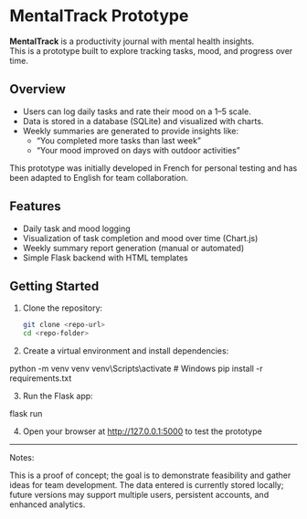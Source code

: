 # MentalTrack Prototype

**MentalTrack** is a productivity journal with mental health insights.  
This is a prototype built to explore tracking tasks, mood, and progress over time.

## Overview

- Users can log daily tasks and rate their mood on a 1–5 scale.  
- Data is stored in a database (SQLite) and visualized with charts.  
- Weekly summaries are generated to provide insights like:
  - “You completed more tasks than last week”
  - “Your mood improved on days with outdoor activities”

This prototype was initially developed in French for personal testing and has been adapted to English for team collaboration.

## Features

- Daily task and mood logging  
- Visualization of task completion and mood over time (Chart.js)  
- Weekly summary report generation (manual or automated)  
- Simple Flask backend with HTML templates  

## Getting Started

1. Clone the repository:
   ```bash
   git clone <repo-url>
   cd <repo-folder>
   ```
2. Create a virtual environment and install dependencies:

python -m venv venv
venv\Scripts\activate  # Windows
pip install -r requirements.txt

3. Run the Flask app:

flask run

4. Open your browser at http://127.0.0.1:5000 to test the prototype

---

Notes:

This is a proof of concept; the goal is to demonstrate feasibility and gather ideas for team development.
The data entered is currently stored locally; future versions may support multiple users, persistent accounts, and enhanced analytics.
